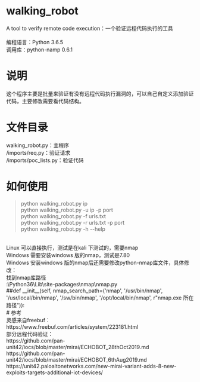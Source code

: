 # walking_robot
A tool to verify remote code execution：一个验证远程代码执行的工具</br>
</br>
编程语言：Python 3.6.5</br>
调用库：python-namp 0.6.1</br>
# 说明
这个程序主要是批量来验证有没有远程代码执行漏洞的，可以自己自定义添加验证代码，主要修改需要看代码结构。
# 文件目录
walking_robot.py：主程序</br>
/imports/req.py：验证请求</br>
/imports/poc_lists.py：验证代码</br>
# 如何使用
> python walking_robot.py ip</br>
> python walking_robot.py -u ip -p port</br>
> python walking_robot.py -f urls.txt</br>
> python walking_robot.py -r urls.txt -p port</br>
> python walking_robot.py -h --help</br>
</br>
Linux 可以直接执行，测试是在kali 下测试的，需要nmap</br>
Windows 需要安装windows 版的nmap，测试是7.80</br>
Windows 安装windows 版的nmap后还需要修改python-nmap库文件，具体修改：</br>
找到nmap库路径</br>
:\Python36\Lib\site-packages\nmap\nmap.py
</br>
##def __init__(self, nmap_search_path=('nmap', '/usr/bin/nmap', '/usr/local/bin/nmap', '/sw/bin/nmap', '/opt/local/bin/nmap', r"nmap.exe 所在路径")):
</br>
# 参考
</br>灵感来自freebuf：</br>
https://www.freebuf.com/articles/system/223181.html</br>
部分远程代码验证：</br>
https://github.com/pan-unit42/iocs/blob/master/mirai/ECHOBOT_28thOct2019.md</br>
https://github.com/pan-unit42/iocs/blob/master/mirai/ECHOBOT_6thAug2019.md</br>
https://unit42.paloaltonetworks.com/new-mirai-variant-adds-8-new-exploits-targets-additional-iot-devices/
